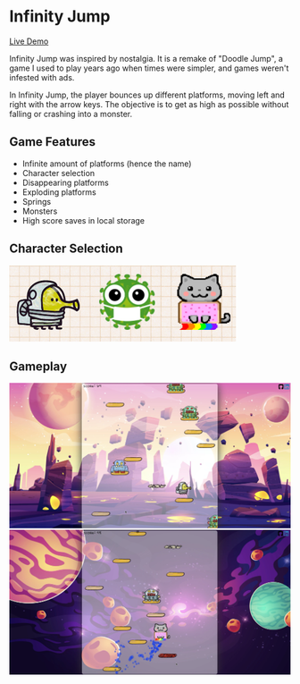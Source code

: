 # Infinity Jump

[Live Demo](https://ariannavalle.github.io/Infinity-Jump/)

Infinity Jump was inspired by nostalgia. It is a remake of "Doodle Jump", a game I used to play years ago when times were simpler, and games weren't infested with ads.

In Infinity Jump, the player bounces up different platforms, moving left and right with the arrow keys.
The objective is to get as high as possible without falling or crashing into a monster. 

## Game Features
* Infinite amount of platforms (hence the name)
* Character selection
* Disappearing platforms
* Exploding platforms
* Springs
* Monsters
* High score saves in local storage 

## Character Selection
![Image of characters](https://github.com/ariannavalle/Infinity-Jump/blob/master/images/character-selection.png)

## Gameplay
![Gameplay img](https://github.com/ariannavalle/Infinity-Jump/blob/master/images/gameplay-00.png)
![Gameplay img](https://github.com/ariannavalle/Infinity-Jump/blob/master/images/gameplay-01.png)